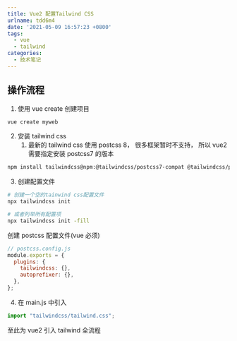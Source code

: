 ```yaml
---
title: Vue2 配置Tailwind CSS
urlname: tdd6m4
date: '2021-05-09 16:57:23 +0800'
tags:
  - vue
  - tailwind
categories:
  - 技术笔记
---
```


## 操作流程

1. 使用 vue create 创建项目

```bash
vue create myweb
```

2. 安装 tailwind css
   1. 最新的 tailwind css 使用 postcss 8， 很多框架暂时不支持， 所以 vue2 需要指定安装 postcss7 的版本

```bash
npm install tailwindcss@npm:@tailwindcss/postcss7-compat @tailwindcss/postcss7-compat postcss@^7 autoprefixer@^9
```

3. 创建配置文件

```bash
# 创建一个空的tainwind css配置文件
npx tailwindcss init

# 或者列举所有配置项
npx tailwindcss init -fill

```

创建 postcss 配置文件(vue 必须)

```javascript
// postcss.config.js
module.exports = {
  plugins: {
    tailwindcss: {},
    autoprefixer: {},
  },
};
```

4. 在 main.js 中引入

```javascript
import "tailwindcss/tailwind.css";
```

至此为 vue2 引入 tailwind 全流程
